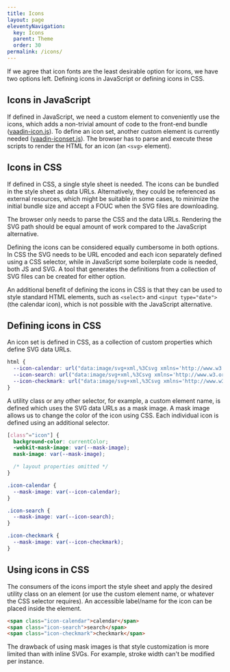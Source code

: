 ```yaml
---
title: Icons
layout: page
eleventyNavigation:
  key: Icons
  parent: Theme
  order: 30
permalink: /icons/
---
```


If we agree that icon fonts are the least desirable option for icons, we have two options left. Defining icons in JavaScript or defining icons in CSS.

## Icons in JavaScript

If defined in JavaScript, we need a custom element to conveniently use the icons, which adds a non-trivial amount of code to the front-end bundle ([vaadin-icon.js](https://github.com/vaadin/web-components/blob/master/packages/icon/src/vaadin-icon.js)). To define an icon set, another custom element is currently needed ([vaadin-iconset.js](https://github.com/vaadin/web-components/blob/master/packages/icon/src/vaadin-iconset.js)). The browser has to parse and execute these scripts to render the HTML for an icon (an `<svg>` element).

## Icons in CSS

If defined in CSS, a single style sheet is needed. The icons can be bundled in the style sheet as data URLs. Alternatively, they could be referenced as external resources, which might be suitable in some cases, to minimize the initial bundle size and accept a FOUC when the SVG files are downloading.

The browser only needs to parse the CSS and the data URLs. Rendering the SVG path should be equal amount of work compared to the JavaScript alternative.

Defining the icons can be considered equally cumbersome in both options. In CSS the SVG needs to be URL encoded and each icon separately defined using a CSS selector, while in JavaScript some boilerplate code is needed, both JS and SVG. A tool that generates the definitions from a collection of SVG files can be created for either option.

An additional benefit of defining the icons in CSS is that they can be used to style standard HTML elements, such as `<select>` and `<input type="date">` (the calendar icon), which is not possible with the JavaScript alternative.

## Defining icons in CSS
An icon set is defined in CSS, as a collection of custom properties which define SVG data URLs.
```css
html {
  --icon-calendar: url("data:image/svg+xml,%3Csvg xmlns='http://www.w3.org/2000/svg' fill='none' viewBox='0 0 24 24' stroke='currentColor'%3E%3Cpath stroke-linecap='round' stroke-linejoin='round' stroke-width='2' d='M8 7V3m8 4V3m-9 8h10M5 21h14a2 2 0 002-2V7a2 2 0 00-2-2H5a2 2 0 00-2 2v12a2 2 0 002 2z' /%3E%3C/svg%3E");
  --icon-search: url("data:image/svg+xml,%3Csvg xmlns='http://www.w3.org/2000/svg' fill='none' viewBox='0 0 24 24' stroke='currentColor'%3E%3Cpath stroke-linecap='round' stroke-linejoin='round' stroke-width='2' d='M21 21l-6-6m2-5a7 7 0 11-14 0 7 7 0 0114 0z' /%3E%3C/svg%3E");
  --icon-checkmark: url("data:image/svg+xml,%3Csvg xmlns='http://www.w3.org/2000/svg' fill='none' viewBox='0 0 24 24' stroke='currentColor'%3E%3Cpath stroke-linecap='round' stroke-linejoin='round' stroke-width='2' d='M5 13l4 4L19 7' /%3E%3C/svg%3E");
}
```

A utility class or any other selector, for example, a custom element name, is defined which uses the SVG data URLs as a mask image. A mask image allows us to change the color of the icon using CSS. Each individual icon is defined using an additional selector.
```css
[class^="icon"] {
  background-color: currentColor;
  -webkit-mask-image: var(--mask-image);
  mask-image: var(--mask-image);

  /* layout properties omitted */
}

.icon-calendar {
  --mask-image: var(--icon-calendar);
}

.icon-search {
  --mask-image: var(--icon-search);
}

.icon-checkmark {
  --mask-image: var(--icon-checkmark);
}
```

## Using icons in CSS
The consumers of the icons import the style sheet and apply the desired utility class on an element (or use the custom element name, or whatever the CSS selector requires). An accessible label/name for the icon can be placed inside the element.

<render-example></render-example>
```html
<span class="icon-calendar">calendar</span>
<span class="icon-search">search</span>
<span class="icon-checkmark">checkmark</span>
```

The drawback of using mask images is that style customization is more limited than with inline SVGs. For example, stroke width can't be modified per instance.
